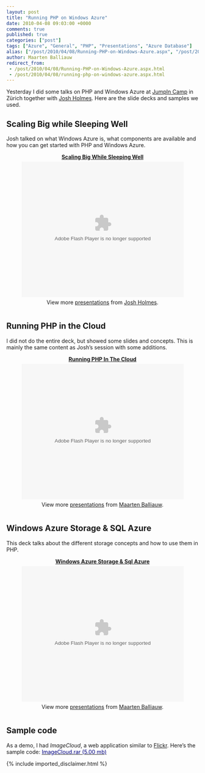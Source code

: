 ```yaml
---
layout: post
title: "Running PHP on Windows Azure"
date: 2010-04-08 09:03:00 +0000
comments: true
published: true
categories: ["post"]
tags: ["Azure", "General", "PHP", "Presentations", "Azure Database"]
alias: ["/post/2010/04/08/Running-PHP-on-Windows-Azure.aspx", "/post/2010/04/08/running-php-on-windows-azure.aspx"]
author: Maarten Balliauw
redirect_from:
 - /post/2010/04/08/Running-PHP-on-Windows-Azure.aspx.html
 - /post/2010/04/08/running-php-on-windows-azure.aspx.html
---
```

<p>Yesterday I did some talks on PHP and Windows Azure at <a href="http://www.jumpincamp.com" target="_blank">JumpIn Camp</a> in Z&uuml;rich together with <a href="http://www.joshholmes.com/blog/2010/04/07/php-on-azure-resources/" target="_blank">Josh Holmes</a>. Here are the slide decks and samples we used.</p>
<h2>Scaling Big while Sleeping Well</h2>
<p>Josh talked on what Windows Azure is, what components are available and how you can get started with PHP and Windows Azure.</p>

<div style="width:100%; text-align: center;" id="__ss_3342103"><strong style="display:block;margin:12px 0 4px"><a href="http://www.slideshare.net/joshholmes/scaling-big-while-sleeping-well" title="Scaling Big While Sleeping Well">Scaling Big While Sleeping Well</a></strong><object width="425" height="355"><param name="movie" value="http://static.slidesharecdn.com/swf/ssplayer2.swf?doc=scalingbigwhilesleepingwell-100305045218-phpapp01&stripped_title=scaling-big-while-sleeping-well" /><param name="allowFullScreen" value="true"/><param name="allowScriptAccess" value="always"/><embed src="http://static.slidesharecdn.com/swf/ssplayer2.swf?doc=scalingbigwhilesleepingwell-100305045218-phpapp01&stripped_title=scaling-big-while-sleeping-well" type="application/x-shockwave-flash" allowscriptaccess="always" allowfullscreen="true" width="425" height="355"></embed></object><div style="padding:5px 0 12px">View more <a href="http://www.slideshare.net/">presentations</a> from <a href="http://www.slideshare.net/joshholmes">Josh Holmes</a>.</div></div>

<h2>Running PHP in the Cloud</h2>
<p>I did not do the entire deck, but showed some slides and concepts. This is mainly the same content as Josh&rsquo;s session with some additions.</p>

<div style="width:100%; text-align: center;" id="__ss_3263396"><strong style="display:block;margin:12px 0 4px"><a href="http://www.slideshare.net/maartenba/running-php-in-the-cloud" title="Running PHP In The Cloud">Running PHP In The Cloud</a></strong><object width="425" height="355"><param name="movie" value="http://static.slidesharecdn.com/swf/ssplayer2.swf?doc=runningphpinthecloud-100224041543-phpapp02&stripped_title=running-php-in-the-cloud" /><param name="allowFullScreen" value="true"/><param name="allowScriptAccess" value="always"/><embed src="http://static.slidesharecdn.com/swf/ssplayer2.swf?doc=runningphpinthecloud-100224041543-phpapp02&stripped_title=running-php-in-the-cloud" type="application/x-shockwave-flash" allowscriptaccess="always" allowfullscreen="true" width="425" height="355"></embed></object><div style="padding:5px 0 12px">View more <a href="http://www.slideshare.net/">presentations</a> from <a href="http://www.slideshare.net/maartenba">Maarten Balliauw</a>.</div></div>

<h2>Windows Azure Storage &amp; SQL Azure</h2>
<p>This deck talks about the different storage concepts and how to use them in PHP.</p>

<div style="width:100%; text-align: center;" id="__ss_3656575"><strong style="display:block;margin:12px 0 4px"><a href="http://www.slideshare.net/maartenba/windows-azure-storage-sql-azure" title="Windows Azure Storage &amp; Sql Azure">Windows Azure Storage &amp; Sql Azure</a></strong><object width="425" height="355"><param name="movie" value="http://static.slidesharecdn.com/swf/ssplayer2.swf?doc=windowsazurestorage-sqlazure-100407084100-phpapp02&stripped_title=windows-azure-storage-sql-azure" /><param name="allowFullScreen" value="true"/><param name="allowScriptAccess" value="always"/><embed src="http://static.slidesharecdn.com/swf/ssplayer2.swf?doc=windowsazurestorage-sqlazure-100407084100-phpapp02&stripped_title=windows-azure-storage-sql-azure" type="application/x-shockwave-flash" allowscriptaccess="always" allowfullscreen="true" width="425" height="355"></embed></object><div style="padding:5px 0 12px">View more <a href="http://www.slideshare.net/">presentations</a> from <a href="http://www.slideshare.net/maartenba">Maarten Balliauw</a>.</div></div>

<h2>Sample code</h2>
<p>As a demo, I had <em>ImageCloud</em>, a web application similar to <a href="http://www.flickr.com" target="_blank">Flickr</a>. Here&rsquo;s the sample code: <a href="/files/2010/2/ImageCloud.rar"><span style="color: #000080;">ImageCloud.rar (5.00 mb)</span></a></p>
{% include imported_disclaimer.html %}
